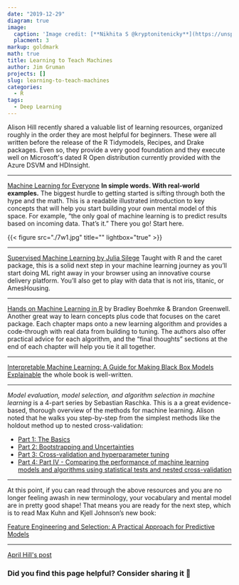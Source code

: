 ```yaml
---
date: "2019-12-29"
diagram: true
image: 
  caption: 'Image credit: [**Nikhita S @kryptonitenicky**](https://unsplash.com/photos/NsPDiPFTp4c)'
  placment: 3
markup: goldmark
math: true
title: Learning to Teach Machines
author: Jim Gruman
projects: []
slug: learning-to-teach-machines
categories:
  - R
tags:
  - Deep Learning
---
```


Alison Hill recently shared a valuable list of learning resources, organized roughly in the order they are most helpful for beginners. These were all written before the release of the R Tidymodels, Recipes, and Drake packages. Even so, they provide a very good foundation and they execute well on Microsoft's dated R Open distribution currently provided with the Azure DSVM and HDInsight.

----

[Machine Learning for Everyone](https://vas3k.com/blog/machine_learning/)
**In simple words. With real-world examples.** The biggest hurdle to getting started is sifting through both the hype and the math. This is a readable illustrated introduction to key concepts that will help you start building your own mental model of this space. For example, “the only goal of machine learning is to predict results based on incoming data. That’s it.” There you go! Start here.

{{< figure src="./7w1.jpg" title="" lightbox="true" >}}

----

[Supervised Machine Learning by Julia Silege](https://supervised-ml-course.netlify.com/)
Taught with R and the caret package, this is a solid next step in your machine learning journey as you’ll start doing ML right away in your browser using an innovative course delivery platform. You’ll also get to play with data that is not iris, titanic, or AmesHousing. 

----

[Hands on Machine Learning in R](https://bradleyboehmke.github.io/HOML/) by Bradley Boehmke & Brandon Greenwell. Another great way to learn concepts plus code that focuses on the caret package. Each chapter maps onto a new learning algorithm and provides a code-through with real data from building to tuning. The authors also offer practical advice for each algorithm, and the “final thoughts” sections at the end of each chapter will help you tie it all together.

----

[Interpretable Machine Learning: A Guide for Making Black Box Models Explainable](https://christophm.github.io/interpretable-ml-book/) the whole book is well-written.

----

*Model evaluation, model selection, and algorithm selection in machine learning* is a 4-part series by Sebastian Raschka. This is a a great evidence-based, thorough overview of the methods for machine learning. Alison noted that he walks you step-by-step from the simplest methods like the holdout method up to nested cross-validation:

- [Part 1: The Basics](https://sebastianraschka.com/blog/2016/model-evaluation-selection-part1.html)
- [Part 2: Bootstrapping and Uncertainties](https://sebastianraschka.com/blog/2016/model-evaluation-selection-part2.html)
- [Part 3: Cross-validation and hyperparameter tuning](https://sebastianraschka.com/blog/2016/model-evaluation-selection-part3.html)
- [Part 4: Part IV - Comparing the performance of machine learning models and algorithms using statistical tests and nested cross-validation](https://sebastianraschka.com/blog/2018/model-evaluation-selection-part4.html)

----

At this point, if you can read through the above resources and you are no longer feeling awash in new terminology, your vocabulary and mental model are in pretty good shape! That means you are ready for the next step, which is to read Max Kuhn and Kjell Johnson’s new book:

[Feature Engineering and Selection: A Practical Approach for Predictive Models](http://www.feat.engineering/)

------

[April Hill's post](https://alison.rbind.io/post/2019-12-23-learning-to-teach-machines-to-learn/)

### Did you find this page helpful? Consider sharing it 🙌



